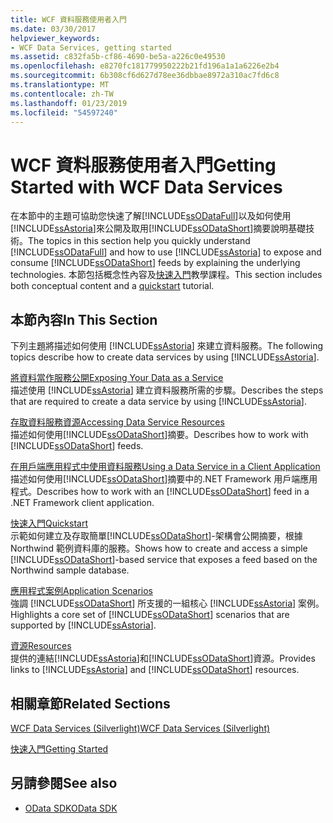 ```yaml
---
title: WCF 資料服務使用者入門
ms.date: 03/30/2017
helpviewer_keywords:
- WCF Data Services, getting started
ms.assetid: c832fa5b-cf86-4690-be5a-a226c0e49530
ms.openlocfilehash: e8270fc181779950222b21fd196a1a1a6226e2b4
ms.sourcegitcommit: 6b308cf6d627d78ee36dbbae8972a310ac7fd6c8
ms.translationtype: MT
ms.contentlocale: zh-TW
ms.lasthandoff: 01/23/2019
ms.locfileid: "54597240"
---
```

# <a name="getting-started-with-wcf-data-services"></a><span data-ttu-id="7ed76-102">WCF 資料服務使用者入門</span><span class="sxs-lookup"><span data-stu-id="7ed76-102">Getting Started with WCF Data Services</span></span>
<span data-ttu-id="7ed76-103">在本節中的主題可協助您快速了解[!INCLUDE[ssODataFull](../../../../includes/ssodatafull-md.md)]以及如何使用[!INCLUDE[ssAstoria](../../../../includes/ssastoria-md.md)]來公開及取用[!INCLUDE[ssODataShort](../../../../includes/ssodatashort-md.md)]摘要說明基礎技術。</span><span class="sxs-lookup"><span data-stu-id="7ed76-103">The topics in this section help you quickly understand [!INCLUDE[ssODataFull](../../../../includes/ssodatafull-md.md)] and how to use [!INCLUDE[ssAstoria](../../../../includes/ssastoria-md.md)] to expose and consume [!INCLUDE[ssODataShort](../../../../includes/ssodatashort-md.md)] feeds by explaining the underlying technologies.</span></span> <span data-ttu-id="7ed76-104">本節包括概念性內容及[快速入門](../../../../docs/framework/data/wcf/quickstart-wcf-data-services.md)教學課程。</span><span class="sxs-lookup"><span data-stu-id="7ed76-104">This section includes both conceptual content and a [quickstart](../../../../docs/framework/data/wcf/quickstart-wcf-data-services.md) tutorial.</span></span>  
  
## <a name="in-this-section"></a><span data-ttu-id="7ed76-105">本節內容</span><span class="sxs-lookup"><span data-stu-id="7ed76-105">In This Section</span></span>  
 <span data-ttu-id="7ed76-106">下列主題將描述如何使用 [!INCLUDE[ssAstoria](../../../../includes/ssastoria-md.md)] 來建立資料服務。</span><span class="sxs-lookup"><span data-stu-id="7ed76-106">The following topics describe how to create data services by using [!INCLUDE[ssAstoria](../../../../includes/ssastoria-md.md)].</span></span>  
  
 [<span data-ttu-id="7ed76-107">將資料當作服務公開</span><span class="sxs-lookup"><span data-stu-id="7ed76-107">Exposing Your Data as a Service</span></span>](../../../../docs/framework/data/wcf/exposing-your-data-as-a-service-wcf-data-services.md)  
 <span data-ttu-id="7ed76-108">描述使用 [!INCLUDE[ssAstoria](../../../../includes/ssastoria-md.md)] 建立資料服務所需的步驟。</span><span class="sxs-lookup"><span data-stu-id="7ed76-108">Describes the steps that are required to create a data service by using [!INCLUDE[ssAstoria](../../../../includes/ssastoria-md.md)].</span></span>  
  
 [<span data-ttu-id="7ed76-109">存取資料服務資源</span><span class="sxs-lookup"><span data-stu-id="7ed76-109">Accessing Data Service Resources</span></span>](../../../../docs/framework/data/wcf/accessing-data-service-resources-wcf-data-services.md)  
 <span data-ttu-id="7ed76-110">描述如何使用[!INCLUDE[ssODataShort](../../../../includes/ssodatashort-md.md)]摘要。</span><span class="sxs-lookup"><span data-stu-id="7ed76-110">Describes how to work with [!INCLUDE[ssODataShort](../../../../includes/ssodatashort-md.md)] feeds.</span></span>  
  
 [<span data-ttu-id="7ed76-111">在用戶端應用程式中使用資料服務</span><span class="sxs-lookup"><span data-stu-id="7ed76-111">Using a Data Service in a Client Application</span></span>](../../../../docs/framework/data/wcf/using-a-data-service-in-a-client-application-wcf-data-services.md)  
 <span data-ttu-id="7ed76-112">描述如何使用[!INCLUDE[ssODataShort](../../../../includes/ssodatashort-md.md)]摘要中的.NET Framework 用戶端應用程式。</span><span class="sxs-lookup"><span data-stu-id="7ed76-112">Describes how to work with an [!INCLUDE[ssODataShort](../../../../includes/ssodatashort-md.md)] feed in a .NET Framework client application.</span></span>  
  
 [<span data-ttu-id="7ed76-113">快速入門</span><span class="sxs-lookup"><span data-stu-id="7ed76-113">Quickstart</span></span>](../../../../docs/framework/data/wcf/quickstart-wcf-data-services.md)  
 <span data-ttu-id="7ed76-114">示範如何建立及存取簡單[!INCLUDE[ssODataShort](../../../../includes/ssodatashort-md.md)]-架構會公開摘要，根據 Northwind 範例資料庫的服務。</span><span class="sxs-lookup"><span data-stu-id="7ed76-114">Shows how to create and access a simple [!INCLUDE[ssODataShort](../../../../includes/ssodatashort-md.md)]-based service that exposes a feed based on the Northwind sample database.</span></span>  
  
 [<span data-ttu-id="7ed76-115">應用程式案例</span><span class="sxs-lookup"><span data-stu-id="7ed76-115">Application Scenarios</span></span>](../../../../docs/framework/data/wcf/application-scenarios-wcf-data-services.md)  
 <span data-ttu-id="7ed76-116">強調 [!INCLUDE[ssODataShort](../../../../includes/ssodatashort-md.md)] 所支援的一組核心 [!INCLUDE[ssAstoria](../../../../includes/ssastoria-md.md)] 案例。</span><span class="sxs-lookup"><span data-stu-id="7ed76-116">Highlights a core set of [!INCLUDE[ssODataShort](../../../../includes/ssodatashort-md.md)] scenarios that are supported by [!INCLUDE[ssAstoria](../../../../includes/ssastoria-md.md)].</span></span>  
  
 [<span data-ttu-id="7ed76-117">資源</span><span class="sxs-lookup"><span data-stu-id="7ed76-117">Resources</span></span>](../../../../docs/framework/data/wcf/wcf-data-services-resources.md)  
 <span data-ttu-id="7ed76-118">提供的連結[!INCLUDE[ssAstoria](../../../../includes/ssastoria-md.md)]和[!INCLUDE[ssODataShort](../../../../includes/ssodatashort-md.md)]資源。</span><span class="sxs-lookup"><span data-stu-id="7ed76-118">Provides links to [!INCLUDE[ssAstoria](../../../../includes/ssastoria-md.md)] and [!INCLUDE[ssODataShort](../../../../includes/ssodatashort-md.md)] resources.</span></span>  
  
## <a name="related-sections"></a><span data-ttu-id="7ed76-119">相關章節</span><span class="sxs-lookup"><span data-stu-id="7ed76-119">Related Sections</span></span>  
 [<span data-ttu-id="7ed76-120">WCF Data Services (Silverlight)</span><span class="sxs-lookup"><span data-stu-id="7ed76-120">WCF Data Services (Silverlight)</span></span>](https://go.microsoft.com/fwlink/?LinkID=143149)  
  
 [<span data-ttu-id="7ed76-121">快速入門</span><span class="sxs-lookup"><span data-stu-id="7ed76-121">Getting Started</span></span>](../../../../docs/framework/data/adonet/ef/getting-started.md)  
  
## <a name="see-also"></a><span data-ttu-id="7ed76-122">另請參閱</span><span class="sxs-lookup"><span data-stu-id="7ed76-122">See also</span></span>
- [<span data-ttu-id="7ed76-123">OData SDK</span><span class="sxs-lookup"><span data-stu-id="7ed76-123">OData SDK</span></span>](https://go.microsoft.com/fwlink/?LinkID=185248)
